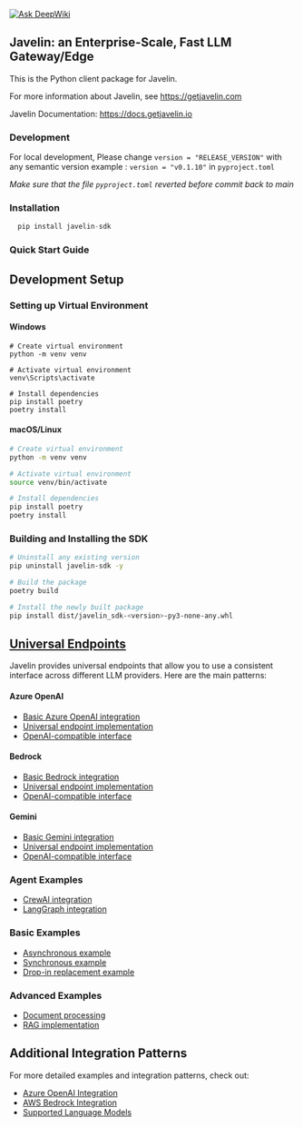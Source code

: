 [![Ask DeepWiki](https://deepwiki.com/badge.svg)](https://deepwiki.com/getjavelin/javelin-python)

## Javelin: an Enterprise-Scale, Fast LLM Gateway/Edge

This is the Python client package for Javelin.

For more information about Javelin, see https://getjavelin.com

Javelin Documentation: https://docs.getjavelin.io

### Development

For local development, Please change `version = "RELEASE_VERSION"` with any semantic version example : `version = "v0.1.10"` in `pyproject.toml`

*Make sure that the file `pyproject.toml` reverted before commit back to main*

### Installation

```python
  pip install javelin-sdk
```

### Quick Start Guide

## Development Setup

### Setting up Virtual Environment

#### Windows

```batch
# Create virtual environment
python -m venv venv

# Activate virtual environment
venv\Scripts\activate

# Install dependencies
pip install poetry
poetry install
```

#### macOS/Linux

```bash
# Create virtual environment
python -m venv venv

# Activate virtual environment
source venv/bin/activate

# Install dependencies
pip install poetry
poetry install
```

### Building and Installing the SDK

```bash
# Uninstall any existing version
pip uninstall javelin-sdk -y

# Build the package
poetry build

# Install the newly built package
pip install dist/javelin_sdk-<version>-py3-none-any.whl
```

## [Universal Endpoints](https://docs.getjavelin.io/docs/javelin-core/integration#unified-endpoints)

Javelin provides universal endpoints that allow you to use a consistent interface across different LLM providers. Here are the main patterns:

#### Azure OpenAI
- [Basic Azure OpenAI integration](https://github.com/getjavelin/javelin-python/blob/main/examples/azure-openai/azure-universal.py)
- [Universal endpoint implementation](https://github.com/getjavelin/javelin-python/blob/main/examples/azure-openai/javelin_azureopenai_univ_endpoint.py)
- [OpenAI-compatible interface](https://github.com/getjavelin/javelin-python/blob/main/examples/azure-openai/openai_compatible_univ_azure.py)

#### Bedrock
- [Basic Bedrock integration](https://github.com/getjavelin/javelin-python/blob/main/examples/bedrock/bedrock_client_universal.py)
- [Universal endpoint implementation](https://github.com/getjavelin/javelin-python/blob/main/examples/bedrock/javelin_bedrock_univ_endpoint.py)
- [OpenAI-compatible interface](https://github.com/getjavelin/javelin-python/blob/main/examples/bedrock/openai_compatible_univ_bedrock.py)

#### Gemini
- [Basic Gemini integration](https://github.com/getjavelin/javelin-python/blob/main/examples/gemini/gemini-universal.py)
- [Universal endpoint implementation](https://github.com/getjavelin/javelin-python/blob/main/examples/gemini/javelin_gemini_univ_endpoint.py)
- [OpenAI-compatible interface](https://github.com/getjavelin/javelin-python/blob/main/examples/gemini/openai_compatible_univ_gemini.py)

### Agent Examples
- [CrewAI integration](https://github.com/getjavelin/javelin-python/blob/main/examples/agents/crewai_javelin.ipynb)
- [LangGraph integration](https://github.com/getjavelin/javelin-python/blob/main/examples/agents/langgraph_javelin.ipynb)

### Basic Examples
- [Asynchronous example](https://github.com/getjavelin/javelin-python/blob/main/examples/route_examples/aexample.py)
- [Synchronous example](https://github.com/getjavelin/javelin-python/blob/main/examples/route_examples/example.py)
- [Drop-in replacement example](https://github.com/getjavelin/javelin-python/blob/main/examples/route_examples/drop_in_replacement.py)

### Advanced Examples
- [Document processing](https://github.com/getjavelin/javelin-python/blob/main/examples/gemini/document_processing.py)
- [RAG implementation](https://github.com/getjavelin/javelin-python/blob/main/examples/rag/javelin_rag_embeddings_demo.ipynb)

## Additional Integration Patterns

For more detailed examples and integration patterns, check out:

- [Azure OpenAI Integration](https://docs.getjavelin.io/docs/javelin-core/integration#2-azure-openai-api-endpoints)
- [AWS Bedrock Integration](https://docs.getjavelin.io/docs/javelin-core/integration#3-aws-bedrock-api-endpoints)
- [Supported Language Models](https://docs.getjavelin.io/docs/javelin-core/supported-llms)

